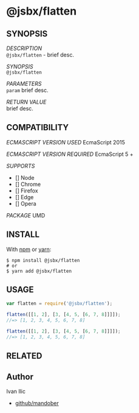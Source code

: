 # @jsbx/flatten




## SYNOPSIS


*DESCRIPTION*    
`@jsbx/flatten` - brief desc.

*SYNOPSIS*    
`@jsbx/flatten`

*PARAMETERS*    
`param` brief desc.

*RETURN VALUE*    
brief desc.



## COMPATIBILITY

*ECMASCRIPT VERSION USED*
EcmaScript 2015 

*ECMASCRIPT VERSION REQUIRED*
EcmaScript 5 +

*SUPPORTS*

- [] Node
- [] Chrome
- [] Firefox
- [] Edge
- [] Opera

*PACKAGE*
    UMD



## INSTALL

With [npm](https://www.npmjs.com/) or [yarn](https://yarnpkg.com):

```shell
$ npm install @jsbx/flatten
# or
$ yarn add @jsbx/flatten
```


## USAGE

```js
var flatten = require('@jsbx/flatten');

flatten([[1, 2], [3, [4, 5, [6, 7, 8]]]]);
//=> [1, 2, 3, 4, 5, 6, 7, 8]

flatten([[1, 2], [3, [4, 5, [6, 7, 8]]]]);
//=> [1, 2, 3, 4, 5, 6, 7, 8]
```



## RELATED



## Author

Ivan Ilic
* [github/mandober](https://github.com/mandober/)
